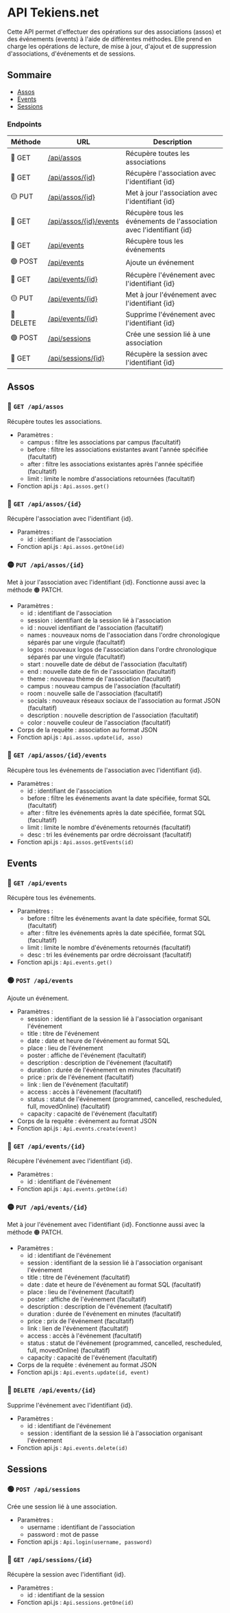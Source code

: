 # API Tekiens.net

Cette API permet d'effectuer des opérations sur des associations (assos) et des événements (events) à l'aide de différentes méthodes. Elle prend en charge les opérations de lecture, de mise à jour, d'ajout et de suppression d'associations, d'événements et de sessions.


## Sommaire

- [Assos](#assos)
- [Events](#events)
- [Sessions](#sessions)


### Endpoints

| Méthode   | URL                                                | Description                                                           |
|-----------|----------------------------------------------------|-----------------------------------------------------------------------|
| 🔵 GET    | [/api/assos](#-get-apiassos)                     | Récupère toutes les associations                                      |
| 🔵 GET    | [/api/assos/{id}](#-get-apiassosid)              | Récupère l'association avec l'identifiant {id}                        |
| 🟡 PUT    | [/api/assos/{id}](#-put-apiassosid)              | Met à jour l'association avec l'identifiant {id}                      |
| 🔵 GET    | [/api/assos/{id}/events](#-get-apiassosidevents) | Récupère tous les événements de l'association avec l'identifiant {id} |
| 🔵 GET    | [/api/events](#-get-apievents)                   | Récupère tous les événements                                          |
| 🟢 POST   | [/api/events](#-post-apievents)                  | Ajoute un événement                                                   |
| 🔵 GET    | [/api/events/{id}](#-get-apieventsid)            | Récupère l'événement avec l'identifiant {id}                          |
| 🟡 PUT    | [/api/events/{id}](#-put-apieventsid)            | Met à jour l'événement avec l'identifiant {id}                        |
| 🔴 DELETE | [/api/events/{id}](#-delete-apieventsid)         | Supprime l'événement avec l'identifiant {id}                          |
| 🟢 POST   | [/api/sessions](#-post-apisessions)              | Crée une session lié à une association                                |
| 🔵 GET    | [/api/sessions/{id}](#-get-apisessionsid)        | Récupère la session avec l'identifiant {id}                           |


## Assos

### 🔵 `GET /api/assos`

Récupère toutes les associations.
- Paramètres :
    - campus : filtre les associations par campus (facultatif)
    - before : filtre les associations existantes avant l'année spécifiée (facultatif)
    - after : filtre les associations existantes après l'année spécifiée (facultatif)
    - limit : limite le nombre d'associations retournées (facultatif)
- Fonction api.js : `Api.assos.get()` 

### 🔵 `GET /api/assos/{id}`

Récupère l'association avec l'identifiant {id}.
- Paramètres :
    - id : identifiant de l'association
- Fonction api.js : `Api.assos.getOne(id)`

### 🟡 `PUT /api/assos/{id}`

Met à jour l'association avec l'identifiant {id}.
Fonctionne aussi avec la méthode 🟠 PATCH.
- Paramètres :
    - id : identifiant de l'association
    - session : identifiant de la session lié à l'association
    - id : nouvel identifiant de l'association (facultatif)
    - names : nouveaux noms de l'association dans l'ordre chronologique séparés par une virgule (facultatif)
    - logos : nouveaux logos de l'association dans l'ordre chronologique séparés par une virgule (facultatif)
    - start : nouvelle date de début de l'association (facultatif)
    - end : nouvelle date de fin de l'association (facultatif)
    - theme : nouveau thème de l'association (facultatif)
    - campus : nouveau campus de l'association (facultatif)
    - room : nouvelle salle de l'association (facultatif)
    - socials : nouveaux réseaux sociaux de l'association au format JSON (facultatif)
    - description : nouvelle description de l'association (facultatif)
    - color : nouvelle couleur de l'association (facultatif)
- Corps de la requête : association au format JSON
- Fonction api.js : `Api.assos.update(id, asso)`

### 🔵 `GET /api/assos/{id}/events`

Récupère tous les événements de l'association avec l'identifiant {id}.
- Paramètres :
    - id : identifiant de l'association
    - before : filtre les événements avant la date spécifiée, format SQL (facultatif)
    - after : filtre les événements après la date spécifiée, format SQL (facultatif)
    - limit : limite le nombre d'événements retournés (facultatif)
    - desc : tri les événements par ordre décroissant (facultatif)
- Fonction api.js : `Api.assos.getEvents(id)`


## Events

### 🔵 `GET /api/events`

Récupère tous les événements.
- Paramètres :
    - before : filtre les événements avant la date spécifiée, format SQL (facultatif)
    - after : filtre les événements après la date spécifiée, format SQL (facultatif)
    - limit : limite le nombre d'événements retournés (facultatif)
    - desc : tri les événements par ordre décroissant (facultatif)
- Fonction api.js : `Api.events.get()`

### 🟢 `POST /api/events`

Ajoute un événement.
- Paramètres :
    - session : identifiant de la session lié à l'association organisant l'événement
    - title : titre de l'événement
    - date : date et heure de l'événement au format SQL
    - place : lieu de l'événement
    - poster : affiche de l'événement (facultatif)
    - description : description de l'événement (facultatif)
    - duration : durée de l'événement en minutes (facultatif)
    - price : prix de l'événement (facultatif)
    - link : lien de l'événement (facultatif)
    - access : accès à l'événement (facultatif)
    - status : statut de l'événement (programmed, cancelled, rescheduled, full, movedOnline) (facultatif)
    - capacity : capacité de l'événement (facultatif)
- Corps de la requête : événement au format JSON
- Fonction api.js : `Api.events.create(event)`

### 🔵 `GET /api/events/{id}`

Récupère l'événement avec l'identifiant {id}.
- Paramètres :
    - id : identifiant de l'événement
- Fonction api.js : `Api.events.getOne(id)`

### 🟡 `PUT /api/events/{id}`

Met à jour l'événement avec l'identifiant {id}.
Fonctionne aussi avec la méthode 🟠 PATCH.
- Paramètres :
    - id : identifiant de l'événement
    - session : identifiant de la session lié à l'association organisant l'événement
    - title : titre de l'événement (facultatif)
    - date : date et heure de l'événement au format SQL (facultatif)
    - place : lieu de l'événement (facultatif)
    - poster : affiche de l'événement (facultatif)
    - description : description de l'événement (facultatif)
    - duration : durée de l'événement en minutes (facultatif)
    - price : prix de l'événement (facultatif)
    - link : lien de l'événement (facultatif)
    - access : accès à l'événement (facultatif)
    - status : statut de l'événement (programmed, cancelled, rescheduled, full, movedOnline) (facultatif)
    - capacity : capacité de l'événement (facultatif)
- Corps de la requête : événement au format JSON
- Fonction api.js : `Api.events.update(id, event)`

### 🔴 `DELETE /api/events/{id}`

Supprime l'événement avec l'identifiant {id}.
- Paramètres :
    - id : identifiant de l'événement
    - session : identifiant de la session lié à l'association organisant l'événement
- Fonction api.js : `Api.events.delete(id)`


## Sessions

### 🟢 `POST /api/sessions`

Crée une session lié à une association.
- Paramètres :
    - username : identifiant de l'association
    - password : mot de passe
- Fonction api.js : `Api.login(username, password)`

### 🔵 `GET /api/sessions/{id}`

Récupère la session avec l'identifiant {id}.
- Paramètres :
    - id : identifiant de la session
- Fonction api.js : `Api.sessions.getOne(id)`